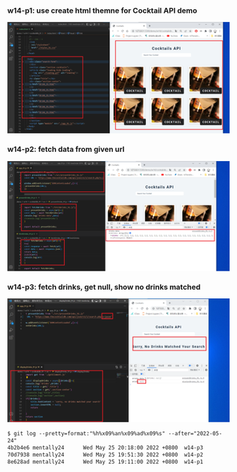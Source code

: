 ### w14-p1: use create html themne for Cocktail API demo

 
![](p1.png)



### w14-p2: fetch data from given url

![](p2.png)


### w14-p3: fetch drinks, get null, show no drinks matched



![](p3.png)

```
$ git log --pretty=format:"%h%x09%an%x09%ad%x09%s" --after="2022-05-24"
4b2b4e6 mentally24      Wed May 25 20:18:00 2022 +0800  w14-p3
70d7938 mentally24      Wed May 25 19:51:30 2022 +0800  w14-p2
8e628ad mentally24      Wed May 25 19:11:00 2022 +0800  w14-p1


```

